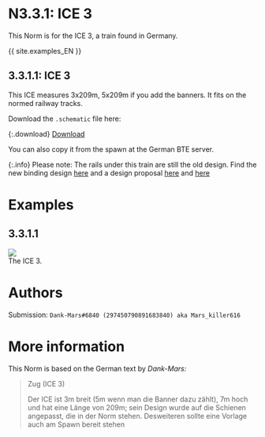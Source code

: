 # N3.3.1: ICE 3

This Norm is for the ICE 3, a train found in Germany.
 
{{ site.examples_EN }}

## 3.3.1.1: ICE 3

This ICE measures 3x209m, 5x209m if you add the banners. It fits on the normed railway tracks.

Download the `.schematic` file here:

{:.download}
[Download](https://bte-n.github.io/resources/N3/3/1/ICE_3.schematic)

You can also copy it from the spawn at the German BTE server.

{:.info}
Please note: The rails under this train are still the old design. Find the new binding design [here](/EN/N2/2/1) and a design proposal [here](/EN/N2/2/2) and [here](/EN/N2/2/3)


# Examples

## 3.3.1.1

![](https://i.imgur.com/sAmEFGg.png)  
The ICE 3.

# Authors

Submission: `Dank-Mars#6840 (297450790891683840) aka Mars_killer616`

# More information

This Norm is based on the German text by _Dank-Mars:_

> Zug (ICE 3)
>
> Der ICE ist 3m breit (5m wenn man die Banner dazu zählt), 7m hoch und hat eine Länge von 209m; sein Design wurde auf die Schienen angepasst, die in der Norm stehen. Desweiteren sollte eine Vorlage auch am Spawn bereit stehen
